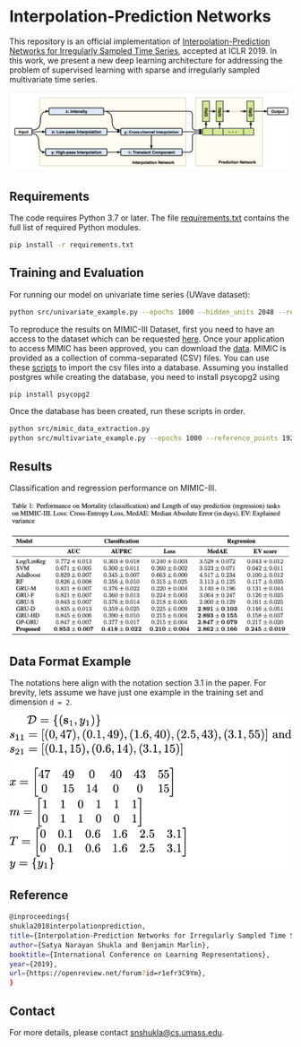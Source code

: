 # Interpolation-Prediction Networks
This repository is an official implementation of [Interpolation-Prediction Networks for Irregularly Sampled Time Series](https://openreview.net/pdf?id=r1efr3C9Ym), accepted at ICLR 2019. In this work, we present a new deep learning architecture for addressing the problem of supervised learning with sparse and irregularly sampled multivariate time series. 
<p align="center">
  <img width="600" src="imgs/model.png">
</p>

## Requirements
The code requires Python 3.7 or later. The file [requirements.txt](requirements.txt) contains the full list of
required Python modules.
```bash
pip install -r requirements.txt
```

## Training and Evaluation
For running our model on univariate time series (UWave dataset):
```bash
python src/univariate_example.py --epochs 1000 --hidden_units 2048 --ref_points 128 --batch_size 2048
```
To reproduce the results on MIMIC-III Dataset, first you need to have an access to the dataset which can be requested [here](https://mimic.physionet.org/gettingstarted/access/). Once your application to access MIMIC has been approved, you can download the [data](https://physionet.org/works/MIMICIIIClinicalDatabase/). MIMIC is provided as a collection of comma-separated (CSV) files. You can use these [scripts](https://physionet.org/works/MIMICIIIClinicalDatabase/) to import the csv files into a database. Assuming you installed postgres while creating the database, you need to install psycopg2 using
```bash
pip install psycopg2
```
Once the database has been created, run these scripts in order.
```bash
python src/mimic_data_extraction.py
python src/multivariate_example.py --epochs 1000 --reference_points 192 --hours_from_adm 48 --batch_size 256 --gpus 4
```

## Results
Classification and regression performance on MIMIC-III.
<p align="center">
  <img width="600" src="imgs/results.png">
</p>

## Data Format Example
The notations here align with the notation section 3.1 in the paper. For brevity, lets assume we have just one example in the training set and dimension `d = 2`. 
<p align="center">
  <img width="600" src="imgs/dataformat.png">
</p>

## Reference
```bash
@inproceedings{
shukla2018interpolationprediction,
title={Interpolation-Prediction Networks for Irregularly Sampled Time Series},
author={Satya Narayan Shukla and Benjamin Marlin},
booktitle={International Conference on Learning Representations},
year={2019},
url={https://openreview.net/forum?id=r1efr3C9Ym},
}
```

## Contact
For more  details, please contact <snshukla@cs.umass.edu>. 


